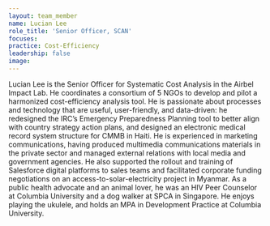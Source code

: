 ```yaml
---
layout: team_member
name: Lucian Lee
role_title: 'Senior Officer, SCAN'
focuses:
practice: Cost-Efficiency
leadership: false
image:
---
```


Lucian Lee is the Senior Officer for Systematic Cost Analysis in the Airbel Impact Lab. He coordinates a consortium of 5 NGOs to develop and pilot a harmonized cost-efficiency analysis tool. He is passionate about processes and technology that are useful, user-friendly, and data-driven: he redesigned the IRC’s Emergency Preparedness Planning tool to better align with country strategy action plans, and designed an electronic medical record system structure for CMMB in Haiti. He is experienced in marketing communications, having produced multimedia communications materials in the private sector and managed external relations with local media and government agencies. He also supported the rollout and training of Salesforce digital platforms to sales teams and facilitated corporate funding negotiations on an access-to-solar-electricity project in Myanmar. As a public health advocate and an animal lover, he was an HIV Peer Counselor at Columbia University and a dog walker at SPCA in Singapore. He enjoys playing the ukulele, and holds an MPA in Development Practice at Columbia University.
